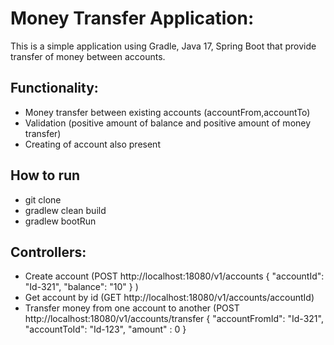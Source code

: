 # Money Transfer Application:

This is a simple application using Gradle, Java 17, Spring Boot that provide transfer of money between accounts.


## Functionality:
- Money transfer between existing accounts (accountFrom,accountTo)
- Validation (positive amount of balance and positive amount of money transfer)
- Creating of account also present

## How to run

- git clone 
- gradlew clean build
- gradlew bootRun


## Controllers:
- Create account (POST http://localhost:18080/v1/accounts {
  "accountId": "Id-321",
  "balance": "10"
  } )
- Get account by id (GET http://localhost:18080/v1/accounts/accountId)
- Transfer money from one account to another (POST http://localhost:18080/v1/accounts/transfer 
  {
  "accountFromId": "Id-321",
  "accountToId": "Id-123",
  "amount" : 0
  }